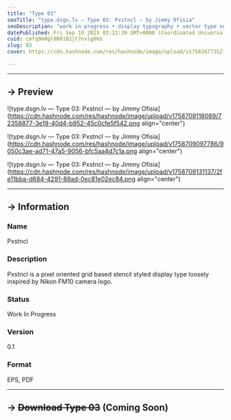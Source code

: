 ```yaml
---
title: "Type 03"
seoTitle: "type.dsgn.lv — Type 03: Pxstncl — by Jimmy Ofisia"
seoDescription: "work in progress • display typography • vector type set • freely downloadable materials • creative commons licensed • by Jimmy Ofisia"
datePublished: Fri Sep 19 2025 03:13:39 GMT+0000 (Coordinated Universal Time)
cuid: cmfq9m8gl000102jt7nvlg0kb
slug: 03
cover: https://cdn.hashnode.com/res/hashnode/image/upload/v1758267735217/1e70453b-3b42-4bba-8ab9-fbb910727ccf.png

---
```


---

## → Preview

![type.dsgn.lv — Type 03: Pxstncl — by Jimmy Ofisia](https://cdn.hashnode.com/res/hashnode/image/upload/v1758709118089/72358877-3e19-40d4-b952-45c0cfe5f542.png align="center")

![type.dsgn.lv — Type 03: Pxstncl — by Jimmy Ofisia](https://cdn.hashnode.com/res/hashnode/image/upload/v1758709097786/9050c3ae-ad71-47a5-9056-bfc5aa4d7c1a.png align="center")

![type.dsgn.lv — Type 03: Pxstncl — by Jimmy Ofisia](https://cdn.hashnode.com/res/hashnode/image/upload/v1758709131137/2fe11bba-d684-4291-88ad-0ec81e02ec84.png align="center")

---

## → Information

### Name

Pxstncl

### Description

Pxstncl is a pixel oriented grid based stencil styled display type loosely inspired by Nikon FM10 camera logo.

### Status

Work In Progress

### Version

0.1

### Format

EPS, PDF

---

## → **<s>Download Type 03</s> (Coming Soon)**